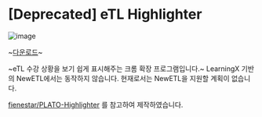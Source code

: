 # [Deprecated] eTL Highlighter
![image](https://user-images.githubusercontent.com/27609690/118921606-6f9efc80-b973-11eb-9ad5-4a2891606570.png)

~[다운로드](https://chrome.google.com/webstore/detail/etl-highlighter/hopnipaaohiiaalmfhfecfjpoaajanlc)~

~eTL 수강 상황을 보기 쉽게 표시해주는 크롬 확장 프로그램입니다.~
LearningX 기반의 NewETL에서는 동작하지 않습니다. 현재로서는 NewETL을 지원할 계획이 없습니다.


[fienestar/PLATO-Highlighter](https://github.com/fienestar/PLATO-Highlighter)	를 참고하여 제작하였습니다.
